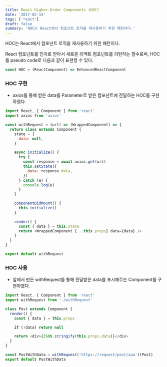 ```yaml
---
title: React Higher-Order Components (HOC)
date: '2017-02-14'
tags: ['react']
draft: false
summary: 'HOC는 React에서 컴포넌트 로직을 재사용하기 위한 패턴이다.'
---
```


HOC는 React에서 컴포넌트 로직을 재사용하기 위한 패턴이다.

React 컴포넌트를 인자로 받아서 새로운 리액트 컴포넌트를 리턴하는 함수로써, HOC를 pseudo code로 다음과 같이 표현할 수 있다.

```js
const HOC = (ReactComponent) => EnhancedReactComponent
```

### HOC 구현

- axios를 통해 받은 data를 Parameter로 받은 컴포넌트에 전달하는 HOC를 구현하였다.

```js
import React, { Component } from 'react'
import axios from 'axios'

const withRequest = (url) => (WrappedComponent) => {
  return class extends Component {
    state = {
      data: null,
    }

    async initialize() {
      try {
        const response = await axios.get(url)
        this.setState({
          data: response.data,
        })
      } catch (e) {
        console.log(e)
      }
    }

    componentDidMount() {
      this.initialize()
    }

    render() {
      const { data } = this.state
      return <WrappedComponent {...this.props} data={data} />
    }
  }
}

export default withRequest
```

### HOC 사용

- 앞에서 만든 withRequest를 통해 전달받은 data를 표시해주는 Component를 구현하였다.

```js
import React, { Component } from 'react'
import withRequest from './withRequest'

class Post extends Component {
  render() {
    const { data } = this.props

    if (!data) return null

    return <div>{JSON.stringify(this.props.data)}</div>
  }
}

const PostWithData = withRequest('https://request/post/aaa')(Post)
export default PostWithData
```
